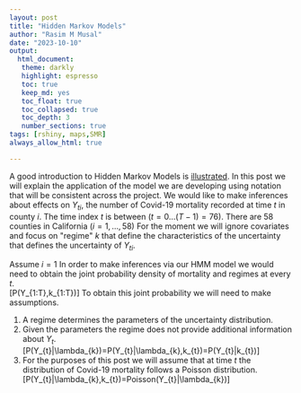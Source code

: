 ```yaml
---
layout: post
title: "Hidden Markov Models"
author: "Rasim M Musal"
date: "2023-10-10"
output:
  html_document:
   theme: darkly
   highlight: espresso
   toc: true
   keep_md: yes
   toc_float: true
   toc_collapsed: true
   toc_depth: 3
   number_sections: true
tags: [rshiny, maps,SMR]
always_allow_html: true

---
```



A good introduction to Hidden Markov Models is [illustrated](https://nipunbatra.github.io/hmm/). In this post we will explain the application of the model we are developing using notation that will be consistent across the project.
We would like to make inferences about effects on $Y_{ti}$, the number of Covid-19 mortality recorded at time $t$ in county $i$. The time index $t$ is between $(t=0 \ldots (T-1)=76)$. There are 58 counties in California $(i=1, \ldots ,58)$ For the moment we will ignore covariates and focus on "regime" $k$ that define the characteristics of the uncertainty that defines the uncertainty of $Y_{ti}$.

Assume $i=1$
In order to make inferences via our HMM model we would need to obtain the joint probability density of mortality and regimes at every $t$.   
\[P(Y_{1:T},k_{1:T})\]
To obtain this joint probability we will need to make assumptions.
1) A regime determines the parameters of the uncertainty distribution.
2) Given the parameters the regime does not provide additional information about $Y_{t}$.  
\[P(Y_{t}|\lambda_{k})=P(Y_{t}|\lambda_{k},k_{t})=P(Y_{t}|k_{t})\]
3) For the purposes of this post we will assume that at time $t$ the distribution of Covid-19 mortality follows a Poisson distribution.
\[P(Y_{t}|\lambda_{k},k_{t})=Poisson(Y_{t}|\lambda_{k})\]


